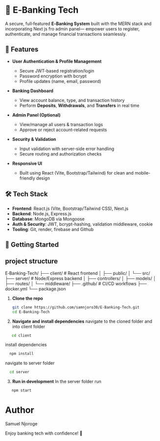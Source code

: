 # 🏦 E‑Banking Tech

A secure, full‑featured **E‑Banking System** built with the MERN stack and incorporating Next js  fro admin panel— empower users to register, authenticate, and manage financial transactions seamlessly.

## 🚀 Features

- **User Authentication & Profile Management**  
  - Secure JWT-based registration/login  
  - Password encryption with bcrypt  
  - Profile updates (name, email, password)

- **Banking Dashboard**  
  - View account balance, type, and transaction history  
  - Perform **Deposits**, **Withdrawals**, and **Transfers** in real time

- **Admin Panel (Optional)**  
  - View/manage all users & transaction logs  
  - Approve or reject account-related requests

- **Security & Validation**  
  - Input validation with server-side error handling  
  - Secure routing and authorization checks

- **Responsive UI**  
  - Built using React (Vite, Bootstrap/Tailwind) for clean and mobile-friendly design

## 🛠️ Tech Stack

- **Frontend**: React.js (Vite, Bootstrap/Tailwind CSS), Next.js 
- **Backend**: Node.js, Express.js  
- **Database**: MongoDB via Mongoose  
- **Auth & Security**: JWT, bcrypt-hashing, validation middleware, cookie  
- **Tooling**: Git, render, firebase and Github 

## 🎯 Getting Started
## project structure
E‑Banking-Tech/
├── client/           # React frontend
│   ├── public/
│   └── src/
├── server/           # Node/Express backend
│   ├── controllers/
│   ├── models/
│   ├── routes/
│   └── middleware/
├── .github/          # CI/CD workflows
├── docker.yml
└── package.json


1. **Clone the repo**  
   ```bash
   git clone https://github.com/samnjoro30/E-Banking-Tech.git
   cd E-Banking-Tech
   ```

2. **Navigate and install dependencies**
  navigate to the cloned folder and into client folder
  ```bash
     cd client
  ```
  install dependencies
  ```bash
    npm install
  ```
  navigate to server folder
  ```bash 
    cd server
  ```
3. **Run in development**
 In the server folder run
 ```bash 
    npm start
 ```



 # Author 
 Samuel Njoroge

 Enjoy banking tech with confidence! 🚀
